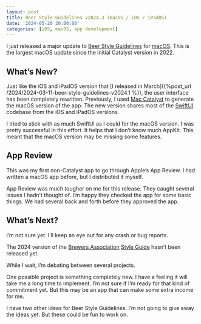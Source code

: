 ```yaml
---
layout: post
title: Beer Style Guidelines v2024.3 (macOS / iOS / iPadOS)
date: '2024-05-20 20:00:00'
categories: [iOS, macOS, app development]
---
```


I just released a major update to [Beer Style Guidelines](https://www.beerstyleguidelines.app) for [macOS](https://apps.apple.com/us/app/beer-style-guidelines/id998139111). This is the largest macOS update since the initial Catalyst version in 2022. 

## What’s New?

Just like the iOS and iPadOS version that [I released in March]({%post_url /2024/2024-03-11-beer-style-guidelines-v2024.1 %}), the user interface has been completely rewritten. Previously, I used [Mac Catalyst](https://developer.apple.com/mac-catalyst/) to generate the macOS version of the app. The new version shares most of the [SwiftUI](https://developer.apple.com/xcode/swiftui/) codebase from the iOS and iPadOS versions.

I tried to stick with as much SwiftUI as I could for the macOS version. I was pretty successful in this effort. It helps that I don’t know much AppKit. This meant that the macOS version may be missing some features. 

## App Review

This was my first non-Catalyst app to go through Apple’s App Review. I had written a macOS app before, but I distributed it myself. 

App Review was much tougher on me for this release. They caught several issues I hadn’t thought of. I’m happy they checked the app for some basic things. We had several back and forth before they approved the app. 

## What’s Next?

I’m not sure yet. I’ll keep an eye out for any crash or bug reports. 

The 2024 version of the [Brewers Association](https://www.brewersassociation.org) [Style Guide](https://www.brewersassociation.org/edu/brewers-association-beer-style-guidelines/) hasn’t been released yet. 

While I wait, I’m debating between several projects. 

One possible project is something completely new. I have a feeling it will take me a long time to implement. I’m not sure if I’m ready for that kind of commitment yet. But this may be an app that can make some extra income for me. 

I have two other ideas for Beer Style Guidelines. I’m not going to give away the ideas yet. But these could be fun to work on. 


